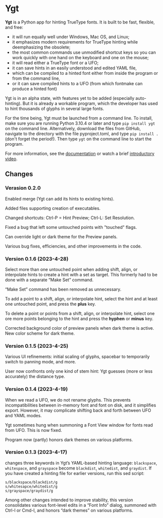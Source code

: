 # Ygt

**Ygt** is a Python app for hinting TrueType fonts. It is built to be fast, flexible, and free:

- it will run equally well under Windows, Mac OS, and Linux;
- it emphasizes modern requirements for TrueType hinting while deemphasizing the obsolete;
- the most common commands use unmodified shortcut keys so you can work quickly with one hand on the keyboard and one on the mouse;
- it will read either a TrueType font or a UFO;
- it can save hints in an easily understood and edited YAML file,
- which can be compiled to a hinted font either from inside the program or from the command line,
- or it can save compiled hints to a UFO (from which fontmake can produce a hinted font)

Ygt is in an alpha state, with features yet to be added (especially auto-hinting). But it is already a workable program, which the developer has used to hint thousands of glyphs in several large fonts.

For the time being, Ygt must be launched from a command line. To install, make sure you are running Python 3.10.4 or later and type `pip install ygt` on the command line. Alternatively, download the files from GitHub, navigate to the directory with the file pyproject.toml, and type `pip install .` (don't forget the period!). Then type `ygt` on the command line to start the program.

For more information, see the [documentation](https://github.com/psb1558/ygt/tree/main/docs) or watch a brief [introductory video](https://psb1558.github.io/ygt/index.html).

## Changes

### Verasion 0.2.0

Enabled merge (Ygt can add its hints to existing hints).

Added files supporting creation of executables.

Changed shortcuts: Ctrl-P = Hint Preview; Ctrl-L: Set Resolution.

Fixed a bug that left some untouched points with "touched" flags.

Can override light or dark theme for the Preview panels.

Various bug fixes, efficiencies, and other improvements in the code.

### Version 0.1.6 (2023-4-28)

Select more than one untouched point when adding shift, align, or interpolate hints to create a hint with a set as target. This formerly had to be done with a separate “Make Set” command.

“Make Set” command has been removed as unnecessary.

To add a point to a shift, align, or interpolate hint, select the hint and at least one untouched point, and press the **plus** key.

To delete a point or points from a shift, align, or interpolate hint, select one ore more points belonging to the hint and press the **hyphen** or **minus** key.

Corrected background color of preview panels when dark theme is active. New color scheme for dark theme.

### Version 0.1.5 (2023-4-25)

Various UI refinements: initial scaling of glyphs, spacebar to temporarily switch to panning mode, and more.

User now confronts only one kind of stem hint: Ygt guesses (more or less accurately) the distance type.

### Version 0.1.4 (2023-4-19)

When we read a UFO, we do not rename glyphs. This prevents incompatibilities between in-memory font and font on disk, and it simplifies export. However, it may complicate shifting back and forth between UFO and YAML modes.

Ygt sometimes hung when summoning a Font View window for fonts read from UFO. This is now fixed.

Program now (partly) honors dark themes on various platforms.

### Version 0.1.3 (2023-4-17)

changes three keywords in Ygt’s YAML-based hinting language: `blackspace`, `whitespace`, and `grayspace` become `blackdist`, `whitedist`, and `graydist`. If you have created a hinting file for earlier versions, run this sed script:
```
s/blackspace/blackdist/g
s/whitesapce/whitedist/g
s/grayspace/graydist/g
```
Among other changes intended to improve stability, this version consolidates various font-level edits in a “Font Info” dialog, summoned with Ctrl-I or Cmd-I, and honors “dark themes” on various platforms.
